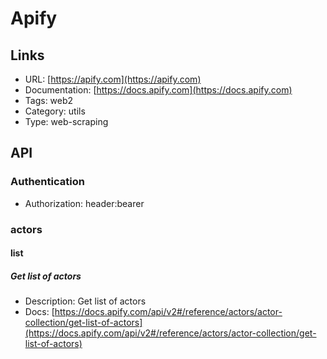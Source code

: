 # Apify

## Links

* URL: [https://apify.com](https://apify.com)
* Documentation: [https://docs.apify.com](https://docs.apify.com)
* Tags: web2
* Category: utils
* Type: web-scraping

## API

### Authentication

* Authorization: header:bearer

### actors

#### list

##### Get list of actors

* Description: Get list of actors
* Docs: [https://docs.apify.com/api/v2#/reference/actors/actor-collection/get-list-of-actors](https://docs.apify.com/api/v2#/reference/actors/actor-collection/get-list-of-actors)
